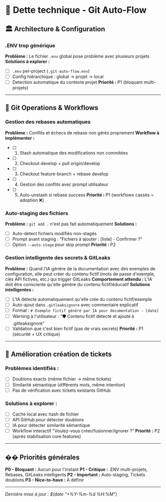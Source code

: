 # 🔧 Dette technique - Git Auto-Flow

## 🏛️ Architecture & Configuration

### .ENV trop générique
**Problème :** Le fichier `.env` global pose problème avec plusieurs projets
**Solutions à explorer :**
- [ ] `.env` per-project (`.git-auto-flow.env`)
- [ ] Config hiérarchique : global → projet → local
- [ ] Detection automatique du contexte projet
**Priorité :** P1 (bloquant multi-projets)

---

## 🌿 Git Operations & Workflows

### Gestion des rebases automatiques
**Problème :** Conflits et échecs de rebase non gérés proprement
**Workflow à implémenter :**
- [ ] 1. Stash automatique des modifications non commitées
- [ ] 2. Checkout develop + pull origin/develop
- [ ] 3. Checkout feature-branch + rebase develop
- [ ] 4. Gestion des conflits avec prompt utilisateur
- [ ] 5. Auto-unstash si rebase success
**Priorité :** P1 (workflows cassés = adoption ❌)

### Auto-staging des fichiers
**Problème :** `git add .` n'est pas fait automatiquement
**Solutions :**
- [ ] Auto-detect fichiers modifiés non-stagés
- [ ] Prompt avant staging : "Fichiers à ajouter : [liste] - Confirmer ?"
- [ ] Option `--auto-stage` pour skip prompt
**Priorité :** P2

### Gestion intelligente des secrets & GitLeaks
**Problème :** Quand l'IA génère de la documentation avec des exemples de configuration, elle peut créer du contenu fictif (mots de passe d'exemple, clés API fictives, etc.) qui trigger GitLeaks
**Comportement attendu :** L'IA doit être consciente qu'elle génère du contenu fictif/éducatif
**Solutions intelligentes :**
- [ ] L'IA détecte automatiquement qu'elle crée du contenu fictif/exemple
- [ ] Auto-ajout dans `.gitleaksignore` avec commentaire explicatif
- [ ] Format : `# Exemple fictif généré par IA pour documentation - [date]`
- [ ] Warning à l'utilisateur : "🛡️ Contenu fictif détecté et ajouté à .gitleaksignore"
- [ ] Validation que c'est bien fictif (pas de vrais secrets)
**Priorité :** P1 (sécurité + UX critique)

---

## 🎫 Amélioration création de tickets

### Problèmes identifiés :
- [ ] Doublons exacts (même fichier → même tickets)
- [ ] Similarité sémantique (différents mots, même intention)
- [ ] Pas de vérification avec tickets existants GitHub

### Solutions à explorer :
- [ ] Cache local avec hash de fichier
- [ ] API GitHub pour détecter doublons
- [ ] IA pour détecter similarité sémantique
- [ ] Workflow interactif "Voulez-vous créer/fusionner/ignorer ?"
**Priorité :** P2 (après stabilisation core features)

---

## �� Priorités générales

**P0 - Bloquant :** Aucun pour l'instant
**P1 - Critique :** .ENV multi-projets, Rebases, GitLeaks intelligents
**P2 - Important :** Auto-staging, Tickets doublons
**P3 - Nice-to-have :** À définir

---

*Dernière mise à jour : $(date "+%Y-%m-%d %H:%M")*
